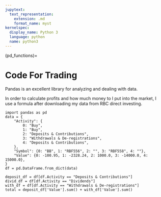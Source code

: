 ```yaml
---
jupytext:
  text_representation:
    extension: .md
    format_name: myst
kernelspec:
  display_name: Python 3
  language: python
  name: python3
---
```


(pd_functions)=
# Code For Trading

Pandas is an excellent library for analyzing and dealing with data.

In order to calculate profits and how much money to I put into the market, I use a formula after downloading my data from RBC direct investing.
```{code-cell} ipython3
import pandas as pd
data = {
    "Activity": {
        0: "Buy",
        1: "Buy",
        2: "Deposits & Contributions",
        3: "Withdrawals & De-registrations",
        4: "Deposits & Contributions",
    },
    "Symbol": {0: "BB", 1: "RBF556", 2: "", 3: "RBF558", 4: ""},
    "Value": {0: -100.95, 1: -2328.24, 2: 1000.0, 3: -14000.0, 4: 15000.0},
}
df = pd.DataFrame.from_dict(data)

deposit_df = df[df.Activity == "Deposits & Contributions"]
divid_df = df[df.Activity == "Dividends"]
with_df = df[df.Activity == "Withdrawals & De-registrations"]
total = deposit_df['Value'].sum() + with_df['Value'].sum()
```
